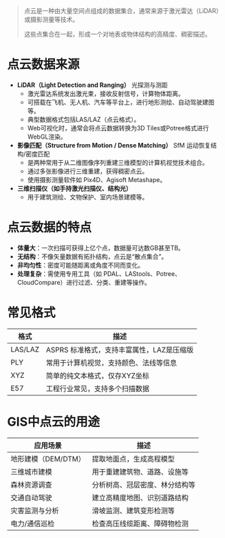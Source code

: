
> 点云是一种由大量空间点组成的数据集合，通常来源于激光雷达（LiDAR）或摄影测量等技术。
> 
> 这些点集合在一起，形成一个对地表或物体结构的高精度、稠密描述。

# 点云数据来源

- **LiDAR（Light Detection and Ranging）** 光探测与测距
    - 激光雷达系统发出激光束，接收反射信号，计算物体距离。
    - 可搭载在飞机、无人机、汽车等平台上，进行地形测绘、自动驾驶建图等。
    - 典型数据格式包括LAS/LAZ（点云格式）。
    - Web可视化时，通常会将点云数据转换为3D Tiles或Potree格式进行WebGL渲染。
- **影像匹配（Structure from Motion / Dense Matching）** SfM 运动恢复结构/密度匹配
	- 是两种常用于从二维图像序列重建三维模型的计算机视觉技术组合。
	- 通过多张影像进行三维重建，获得稠密点云。
	- 使用摄影测量软件如 Pix4D、Agisoft Metashape。
- **三维扫描仪（如手持激光扫描仪、结构光）**
    - 用于建筑测绘、文物保护、室内场景建模等。

# 点云数据的特点

- **体量大**：一次扫描可获得上亿个点，数据量可达数GB甚至TB。
- **无结构**：不像矢量数据有拓扑结构，点云是“散点集合”。
- **非均匀性**：密度可能随距离或角度不同而变化。
- **处理复杂**：需使用专用工具（如 PDAL、LAStools、Potree、CloudCompare）进行过滤、分类、重建等操作。

# 常见格式

| 格式      | 描述                        |
| ------- | ------------------------- |
| LAS/LAZ | ASPRS 标准格式，支持丰富属性，LAZ是压缩版 |
| PLY     | 常用于计算机视觉，支持颜色、法线等信息       |
| XYZ     | 简单的纯文本格式，仅存XYZ坐标          |
| E57     | 工程行业常见，支持多个扫描数据           |

# GIS中点云的用途

| 应用场景          | 描述              |
| ------------- | --------------- |
| 地形建模（DEM/DTM） | 提取地面点，生成高程模型    |
| 三维城市建模        | 用于重建建筑物、道路、设施等  |
| 森林资源调查        | 分析树高、冠层密度、林分结构等 |
| 交通自动驾驶        | 建立高精度地图、识别道路结构  |
| 灾害监测与分析       | 滑坡监测、建筑变形检测等    |
| 电力/通信巡检       | 检查高压线缆距离、障碍物检测  |


